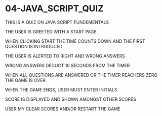 # 04-JAVA_SCRIPT_QUIZ

THIS IS A QUIZ ON JAVA SCRIPT FUNDEMENTALS

THE USER IS GREETED WITH A START PAGE

WHEN CLICKING START THE TIME COUNTS DOWN AND THE FIRST QUESTION IS INTRODUCED

THE USER IS ALERTED TO RIGHT AND WRONG ANSWERS

WRONG ANSWERS DEDUCT 10 SECONDS FROM THE TIMER

WHEN ALL QUESTIONS ARE ANSWERED OR THE TIMER REACHERS ZERO THE GAME IS OVER

WHEN THE GAME ENDS, USER MUST ENTER INITIALS

SCORE IS DISPLAYED AND SHOWN AMONGST OTHER SCORES

USER MY CLEAR SCORES AND/OR RESTART THE GAME






